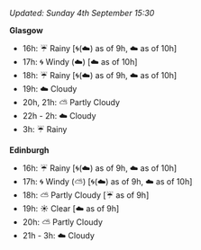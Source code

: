*Updated: Sunday 4th September 15:30*

**Glasgow**

* 16h: :umbrella: Rainy [:cyclone:(:cloud:) as of 9h, :cloud: as of 10h]
* 17h: :cyclone: Windy (:cloud:) [:cloud: as of 10h]
* 18h: :umbrella: Rainy [:cyclone:(:cloud:) as of 9h, :cloud: as of 10h]
* 19h: :cloud: Cloudy
* 20h, 21h: :partly_sunny: Partly Cloudy
* 22h - 2h: :cloud: Cloudy
* 3h: :umbrella: Rainy

**Edinburgh**

* 16h: :umbrella: Rainy [:cyclone:(:cloud:) as of 9h, :cloud: as of 10h]
* 17h: :cyclone: Windy (:partly_sunny:) [:cyclone:(:cloud:) as of 9h, :cloud: as of 10h]
* 18h: :partly_sunny: Partly Cloudy [:umbrella: as of 9h]
* 19h: :sunny: Clear [:cloud: as of 9h]
* 20h: :partly_sunny: Partly Cloudy
* 21h - 3h: :cloud: Cloudy
